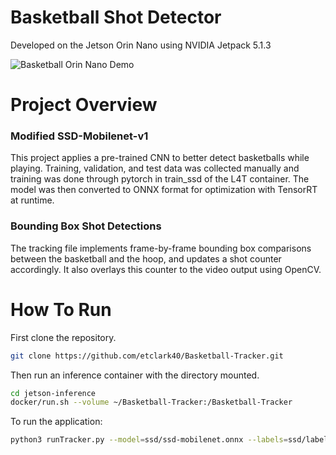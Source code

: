 # Basketball Shot Detector
Developed on the Jetson Orin Nano using NVIDIA Jetpack 5.1.3   

![Basketball Orin Nano Demo](https://github.com/etclark40/Basketball-Tracker/assets/131305180/71048368-2382-42e6-bfe8-9ef6f4ae37ea)

# Project Overview
### Modified SSD-Mobilenet-v1  
This project applies a pre-trained CNN to better detect basketballs while playing. Training, validation, and test data was collected manually and training was done through pytorch in train_ssd of the L4T container. The model was then converted to ONNX format for optimization with TensorRT at runtime.
### Bounding Box Shot Detections
The tracking file implements frame-by-frame bounding box comparisons between the basketball and the hoop, and updates a shot counter accordingly. It also overlays this counter to the video output using OpenCV.

# How To Run
First clone the repository.
```sh
git clone https://github.com/etclark40/Basketball-Tracker.git  
```
Then run an inference container with the directory mounted.
```sh
cd jetson-inference  
docker/run.sh --volume ~/Basketball-Tracker:/Basketball-Tracker  
```
To run the application:
```sh
python3 runTracker.py --model=ssd/ssd-mobilenet.onnx --labels=ssd/labels.txt --input-blob=input_0 --output-cvg=scores --output-bbox=boxes /dev/video0
```
